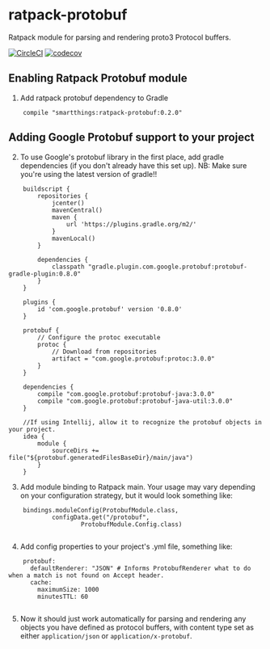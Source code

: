 # ratpack-protobuf
Ratpack module for parsing and rendering proto3 Protocol buffers.

[![CircleCI](https://circleci.com/gh/SmartThingsOSS/ratpack-protobuf.svg?style=svg)](https://circleci.com/gh/SmartThingsOSS/ratpack-protobuf) [![codecov](https://codecov.io/gh/SmartThingsOSS/ratpack-protobuf/branch/master/graph/badge.svg)](https://codecov.io/gh/SmartThingsOSS/ratpack-protobuf)

## Enabling Ratpack Protobuf module
1) Add ratpack protobuf dependency to Gradle
```
    compile "smartthings:ratpack-protobuf:0.2.0"

```

## Adding Google Protobuf support to your project
2) To use Google's protobuf library in the first place, add gradle dependencies (if you don't already have this set up).
NB: Make sure you're using the latest version of gradle!!
```
    buildscript {
        repositories {
            jcenter()
            mavenCentral()
            maven {
                url 'https://plugins.gradle.org/m2/'
            }
            mavenLocal()
        }
    
        dependencies {
            classpath "gradle.plugin.com.google.protobuf:protobuf-gradle-plugin:0.8.0"
        }
    }
    
    plugins {
    	id 'com.google.protobuf' version '0.8.0'
    }
    
    protobuf {
        // Configure the protoc executable
        protoc {
            // Download from repositories
            artifact = "com.google.protobuf:protoc:3.0.0"
        }
    }   
    
    dependencies {
        compile "com.google.protobuf:protobuf-java:3.0.0"
        compile "com.google.protobuf:protobuf-java-util:3.0.0"
    } 
    
    //If using Intellij, allow it to recognize the protobuf objects in your project.
    idea {
        module {
            sourceDirs += file("${protobuf.generatedFilesBaseDir}/main/java")
        }
    }    

```

3) Add module binding to Ratpack main.  Your usage may vary depending on your configuration strategy, 
but it would look something like:
```
    bindings.moduleConfig(ProtobufModule.class,
            configData.get("/protobuf",
                    ProtobufModule.Config.class)


```

4) Add config properties to your project's .yml file, something like:
```
    protobuf:
      defaultRenderer: "JSON" # Informs ProtobufRenderer what to do when a match is not found on Accept header.
      cache:
        maximumSize: 1000
        minutesTTL: 60
        
```

5) Now it should just work automatically for parsing and rendering any objects you have defined as protocol buffers,
with content type set as either ```application/json``` or ```application/x-protobuf```. 
